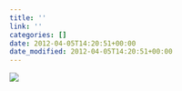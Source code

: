 ```yaml
---
title: ''
link: ''
categories: []
date: 2012-04-05T14:20:51+00:00
date_modified: 2012-04-05T14:20:51+00:00
---
```


![](http://share.hartl.co/instagram/2012-04-05.jpg)
